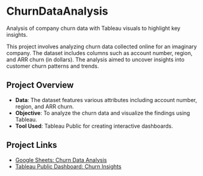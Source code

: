 # ChurnDataAnalysis
Analysis of company churn data with Tableau visuals to highlight key insights.

This project involves analyzing churn data collected online for an imaginary company. The dataset includes columns such as account number, region, and ARR churn (in dollars). The analysis aimed to uncover insights into customer churn patterns and trends.

## Project Overview

- **Data**: The dataset features various attributes including account number, region, and ARR churn.
- **Objective**: To analyze the churn data and visualize the findings using Tableau.
- **Tool Used**: Tableau Public for creating interactive dashboards.

## Project Links

- [Google Sheets: Churn Data Analysis](https://docs.google.com/spreadsheets/d/1fqKv8B1ZVpWcpUMF5-ch-JGPa7KMmMtX3jDG7HNhKGg/edit?gid=1649172020#gid=1649172020)
- [Tableau Public Dashboard: Churn Insights](https://public.tableau.com/views/ChurnAnalysisVisualisation/Dashboard1?:language=en-US&:sid=&:redirect=auth&:display_count=n&:origin=viz_share_link)


